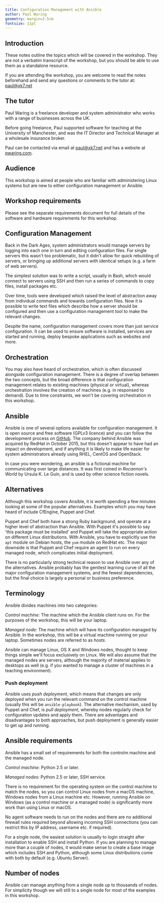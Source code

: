 ```yaml
---
title: Configuration Management with Ansible
author: Paul Waring
geometry: margin=2.5cm
fontsize: 11pt
---
```


## Introduction

These notes outline the topics which will be covered in the workshop. They are
not a verbatim transcript of the workshop, but you should be able to use them
as a standalone resource.

If you are attending the workshop, you are welcome to read the notes beforehand
and send any questions or comments to the tutor at:
[paul@xk7.net](mailto:paul@xk7.net)

## The tutor

Paul Waring is a freelance developer and system administrator who works with a
range of businesses across the UK.

Before going freelance, Paul supported software for teaching at the University
of Manchester, and was the IT Director and Technical Manager at a wholesale
insurance broker.

Paul can be contacted via email at [paul@xk7.net](mailto:paul@xk7.net) and has
a website at [pwaring.com](https://www.pwaring.com).

## Audience

This workshop is aimed at people who are familiar with administering Linux
systems but are new to either configuration management or Ansible.

## Workshop requirements

Please see the separate requirements document for full details of the software
and hardware requirements for this workshop.

## Configuration Management

Back in the Dark Ages, system administrators would manage servers by logging
into each one in turn and editing configuration files. For single servers this
wasn't too problematic, but it didn't allow for quick rebuilding of servers, or
bringing up additional servers with identical setups (e.g. a farm of web
servers).

The simplest solution was to write a script, usually in Bash, which would
connect to servers using SSH and then run a series of commands to copy files,
install packages etc.

Over time, tools were developed which raised the level of abstraction away from
individual commands and towards configuration files. Now it is possible to write
text files which describe how a server should be configured and then use a
configuration management tool to make the relevant changes.

Despite the name, configuration management covers more than just service
configuration. It can be used to ensure software is installed, services are
started and running, deploy bespoke applications such as websites and more.

## Orchestration

You may also have heard of orchestration, which is often discussed alongside
configuration management. There is a degree of overlap between the two concepts,
but the broad difference is that configuration management relates to existing
machines (physical or virtual), whereas orchestration involves the creation of
machines (e.g. in responsed to demand). Due to time constraints, we won't be
covering orchestration in this workshop.

## Ansible

Ansible is one of several options available for configuration management. It is
open source and free software (GPLv3 licence) and you can follow the development
process on [GitHub](https://github.com/ansible). The company behind Ansible was
acquired by RedHat in October 2015, but this doesn't appear to have had an
impact on development, and if anything it is likely to make life easier for
system administrators already using RHEL, CentOS and OpenStack.

In case you were wondering, an ansible is a fictional machine for communicating
over large distances. It was first coined in *Rocannon's World* by Ursula K. Le
Guin, and is used by other science fiction novels.

## Alternatives

Although this workshop covers Ansible, it is worth spending a few minutes
looking at some of the popular alternatives. Examples which you may have heard
of include CfEngine, Puppet and Chef.

Puppet and Chef both have a strong Ruby background, and operate at a higher
level of abstraction than Ansible. With Puppet it's possible to say 'this
package must be installed' and Puppet will take the appropriate action on
different Linux distributions. With Ansible, you have to explicitly use the
`apt` module on Debian hosts, the `yum` module on RedHat etc. The major downside
is that Puppet and Chef require an agent to run on every managed node, which
complicates initial deployment.

There is no particularly strong technical reason to use Ansible over any of the
alternatives. Ansible probably has the gentlest learning curve of all the major
configuration management systems, and the fewest dependencies, but the final
choice is largely a personal or business preference.

## Terminology

Ansible divides machines into two categories:

*Control machine:* The machine which the Ansible client runs on. For the
purposes of the workshop, this will be your laptop.

*Managed node:* The machine which will have its configuration managed by
Ansible. In the workshop, this will be a virtual machine running on your laptop.
Sometimes nodes are referred to as *hosts*.

Ansible can manage Linux, OS X and Windows nodes, thought to keep things simple
we'll focus exclusively on Linux. We will also assume that the managed nodes are
servers, although the majority of material applies to desktops as well (e.g. if
you wanted to manage a cluster of machines in a teaching environment).

### Push deployment

Ansible uses *push deployment*, which means that changes are only deployed when
you run the relevant command on the control machine (usually this will be
`ansible-playbook`). The alternative mechanism, used by Puppet and Chef, is
*pull deployment*, whereby nodes regularly check for configuration updates and
apply them. There are advantages and disadvantages to both approaches, but
push deployment is generally easier to get up and running.

## Ansible requirements

Ansible has a small set of requirements for both the controlm machine and the
managed node.

*Control machine:* Python 2.5 or later.

*Managed nodes:* Python 2.5 or later, SSH service.

There is no requirement for the operating system on the control machine to match
the nodes, so you can control Linux nodes from a macOS machine, Windows nodes
from a Linux machine etc. However, running Ansible on Windows (as a control
machine or a managed node) is significantly more work than using Linux or macOS.

No agent software needs to run on the nodes and there are no additional firewall
rules required beyond allowing incoming SSH connections (you can restrict this
by IP address, username etc. if required).

For a single node, the easiest solution is usually to login straight after
installation to enable SSH and install Python. If you are planning to manage
more than a couple of nodes, it would make sense to create a base image which
includes SSH and Python, although some Linux distributions come with both by
default (e.g. Ubuntu Server).

## Number of nodes

Ansible can manage anything from a single node up to thousands of nodes. For
simplicity though we will still to a single node for most of the examples in
this workshop.
